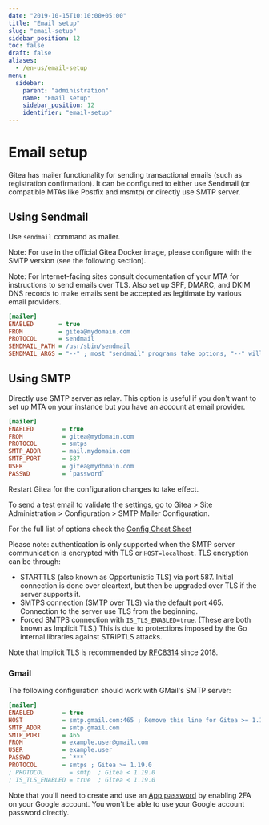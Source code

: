 ```yaml
---
date: "2019-10-15T10:10:00+05:00"
title: "Email setup"
slug: "email-setup"
sidebar_position: 12
toc: false
draft: false
aliases:
  - /en-us/email-setup
menu:
  sidebar:
    parent: "administration"
    name: "Email setup"
    sidebar_position: 12
    identifier: "email-setup"
---
```


# Email setup

Gitea has mailer functionality for sending transactional emails (such as registration confirmation). It can be configured to either use Sendmail (or compatible MTAs like Postfix and msmtp) or directly use SMTP server.

## Using Sendmail

Use `sendmail` command as mailer.

Note: For use in the official Gitea Docker image, please configure with the SMTP version (see the following section).

Note: For Internet-facing sites consult documentation of your MTA for instructions to send emails over TLS. Also set up SPF, DMARC, and DKIM DNS records to make emails sent be accepted as legitimate by various email providers.

```ini
[mailer]
ENABLED       = true
FROM          = gitea@mydomain.com
PROTOCOL      = sendmail
SENDMAIL_PATH = /usr/sbin/sendmail
SENDMAIL_ARGS = "--" ; most "sendmail" programs take options, "--" will prevent an email address being interpreted as an option.
```

## Using SMTP

Directly use SMTP server as relay. This option is useful if you don't want to set up MTA on your instance but you have an account at email provider.

```ini
[mailer]
ENABLED        = true
FROM           = gitea@mydomain.com
PROTOCOL       = smtps
SMTP_ADDR      = mail.mydomain.com
SMTP_PORT      = 587
USER           = gitea@mydomain.com
PASSWD         = `password`
```

Restart Gitea for the configuration changes to take effect.

To send a test email to validate the settings, go to Gitea > Site Administration > Configuration > SMTP Mailer Configuration.

For the full list of options check the [Config Cheat Sheet](administration/config-cheat-sheet.md)

Please note: authentication is only supported when the SMTP server communication is encrypted with TLS or `HOST=localhost`. TLS encryption can be through:

- STARTTLS (also known as Opportunistic TLS) via port 587. Initial connection is done over cleartext, but then be upgraded over TLS if the server supports it.
- SMTPS connection (SMTP over TLS) via the default port 465. Connection to the server use TLS from the beginning.
- Forced SMTPS connection with `IS_TLS_ENABLED=true`. (These are both known as Implicit TLS.)
This is due to protections imposed by the Go internal libraries against STRIPTLS attacks.

Note that Implicit TLS is recommended by [RFC8314](https://tools.ietf.org/html/rfc8314#section-3) since 2018.

### Gmail

The following configuration should work with GMail's SMTP server:

```ini
[mailer]
ENABLED        = true
HOST           = smtp.gmail.com:465 ; Remove this line for Gitea >= 1.18.0
SMTP_ADDR      = smtp.gmail.com
SMTP_PORT      = 465
FROM           = example.user@gmail.com
USER           = example.user
PASSWD         = `***`
PROTOCOL       = smtps ; Gitea >= 1.19.0
; PROTOCOL       = smtp  ; Gitea < 1.19.0
; IS_TLS_ENABLED = true  ; Gitea < 1.19.0
```

Note that you'll need to create and use an [App password](https://support.google.com/accounts/answer/185833?hl=en) by enabling 2FA on your Google
account. You won't be able to use your Google account password directly.
